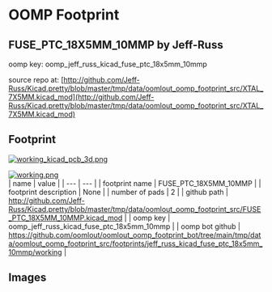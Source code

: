 # OOMP Footprint  
## FUSE_PTC_18X5MM_10MMP  by Jeff-Russ  
  
oomp key: oomp_jeff_russ_kicad_fuse_ptc_18x5mm_10mmp  
  
source repo at: [http://github.com/Jeff-Russ/Kicad.pretty/blob/master/tmp/data/oomlout_oomp_footprint_src/XTAL_7X5MM.kicad_mod](http://github.com/Jeff-Russ/Kicad.pretty/blob/master/tmp/data/oomlout_oomp_footprint_src/XTAL_7X5MM.kicad_mod)  
## Footprint  
  
[![working_kicad_pcb_3d.png](working_kicad_pcb_3d_600.png)](working_kicad_pcb_3d.png)  
  
[![working.png](working_600.png)](working.png)  
| name | value | 
| --- | --- | 
| footprint name | FUSE_PTC_18X5MM_10MMP | 
| footprint description | None | 
| number of pads | 2 | 
| github path | http://github.com/Jeff-Russ/Kicad.pretty/blob/master/tmp/data/oomlout_oomp_footprint_src/FUSE_PTC_18X5MM_10MMP.kicad_mod | 
| oomp key | oomp_jeff_russ_kicad_fuse_ptc_18x5mm_10mmp | 
| oomp bot github | https://github.com/oomlout/oomlout_oomp_footprint_bot/tree/main/tmp/data/oomlout_oomp_footprint_src/footprints/jeff_russ_kicad_fuse_ptc_18x5mm_10mmp/working | 
## Images  
